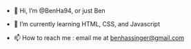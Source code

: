 - 👋 Hi, I’m @BenHa94, or just Ben

- 🌱 I’m currently learning HTML, CSS, and Javascript

- 📫 How to reach me : email me at benhassinger@gmail.com
